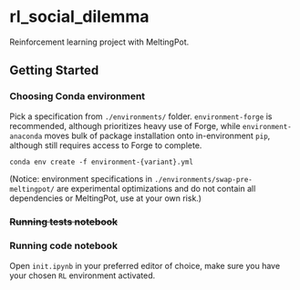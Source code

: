# rl_social_dilemma

Reinforcement learning project with MeltingPot.

## Getting Started

### Choosing Conda environment

Pick a specification from `./environments/` folder. `environment-forge` is recommended, although prioritizes heavy use of Forge, while `environment-anaconda` moves bulk of package installation onto in-environment `pip`, although still requires access to Forge to complete.

```shell
conda env create -f environment-{variant}.yml
```
(Notice: environment specifications in `./environments/swap-pre-meltingpot/` are experimental optimizations and do not contain all dependencies or MeltingPot, use at your own risk.)

### ~~Running tests notebook~~

### Running code notebook

Open `init.ipynb` in your preferred editor of choice, make sure you have your chosen `RL` environment activated. 